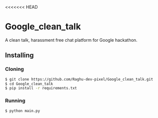 <<<<<<< HEAD
# Google_clean_talk
A clean talk, harassment free chat platform for Google hackathon.


## Installing

### Cloning
```bash
$ git clone https://github.com/Raghu-dev-pixel/Google_clean_talk.git
$ cd Google_clean_talk
$ pip install -r requirements.txt
```

### Running
```bash
$ python main.py
```
